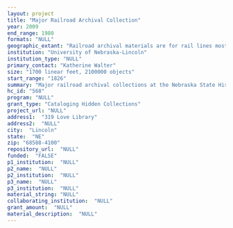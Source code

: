 ```yaml
--- 
layout: project 
title: "Major Railroad Archival Collection"
year: 2009
end_range: 1980
formats: "NULL"
geographic_extant: "Railroad archival materials are for rail lines mostly west of Chicago; however, the Kennedy Collection is national in scope."
institution: "University of Nebraska-Lincoln"
institution_type: "NULL"
primary_contact: "Katherine Walter"
size: "1700 linear feet, 2100000 objects"
start_range: "1826"
summary: "Major railroad archival collections at the Nebraska State Historical Society and the University of Nebraska-Lincoln to be cataloged are as follows. Union Pacific Railroad: This collection relates to all aspects of the Union Pacific Railroad Company and its business activities, including corporate, legal, and public relations activities; engineering; railroad construction; and locomotive design. Chicago Burlington & Quincy (CB&Q) Railroad--Lines West collection: This collections includes specific field books, maps, drawings, and other materials from 1869-1950s relating to land development in Nebraska. The Charles Kennedy Railroad Collection: The Kennedy Collection is a large collection that includes railroad annual reports from railroads across the United States, and state railroad commissions (1826-1980). The Val Kuska Collection: Val Kuska was a colonizing agent and an agricultural development agent for the Chicago, Burlington & Quincy Railroad Company. This collection documents the Chicago, Burlington & Quincy Railroad Company's efforts to attract settlers and improve agricultural practices in Nebraska, Colorado, Wyoming, Montana, South Dakota, Oklahoma, and Texas. It also relates to rail traffic in the 1900s. Among these important historical materials are several thousand photographs, advertising posters, scrapbooks, and time tables."
hc_id: "568"
program: "NULL"
grant_type: "Cataloging Hidden Collections"
project_url: "NULL"
address1:  "319 Love Library"
address2:  "NULL"
city:  "Lincoln"
state:  "NE"
zip: "68588-4100"
repository_url:  "NULL"
funded:  "FALSE"
p1_institution:  "NULL"
p2_name:  "NULL"
p2_institution:  "NULL"
p3_name:  "NULL"
p3_institution:  "NULL"
material_string: "NULL"
collaborating_institution:  "NULL"
grant_amount:  "NULL"
material_description:  "NULL"
---
```

